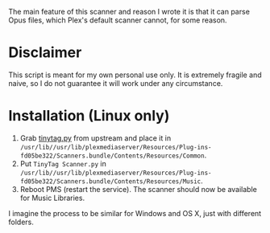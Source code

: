 The main feature of this scanner and reason I wrote it is that it can parse Opus files, which Plex's default scanner cannot, for some reason.

# Disclaimer
This script is meant for my own personal use only. It is extremely fragile and naive, so I do not guarantee it will work under any circumstance.

# Installation (Linux only)
1. Grab [tinytag.py](https://github.com/devsnd/tinytag/blob/master/tinytag/tinytag.py) from upstream and place it in `/usr/lib//usr/lib/plexmediaserver/Resources/Plug-ins-fd05be322/Scanners.bundle/Contents/Resources/Common`.
1. Put `TinyTag Scanner.py` in `/usr/lib//usr/lib/plexmediaserver/Resources/Plug-ins-fd05be322/Scanners.bundle/Contents/Resources/Music`.
1. Reboot PMS (restart the service). The scanner should now be available for Music Libraries.

I imagine the process to be similar for Windows and OS X, just with different folders.
